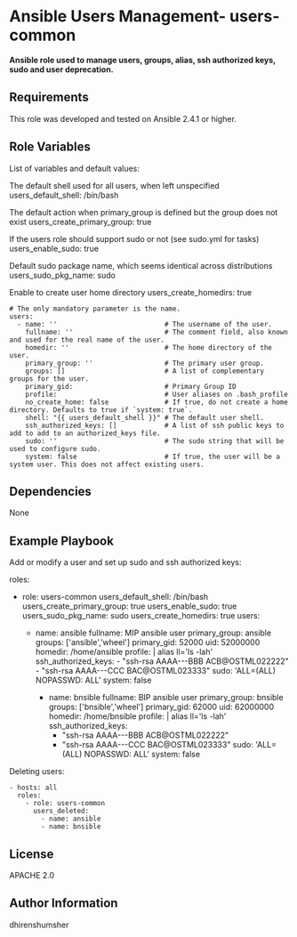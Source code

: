 
Ansible Users Management- users-common
==================================

**Ansible role used to manage users, groups, alias, ssh authorized keys, sudo and user deprecation.**


Requirements
------------

This role was developed and tested on Ansible 2.4.1 or higher.

Role Variables
--------------

List of variables and default values:

The default shell used for all users, when left unspecified
 users_default_shell: /bin/bash

The default action when primary_group is defined but the group does not exist
 users_create_primary_group: true

If the users role should support sudo or not (see sudo.yml for tasks)
 users_enable_sudo: true

Default sudo package name, which seems identical across distributions
 users_sudo_pkg_name: sudo

Enable to create user home directory
 users_create_homedirs: true


    # The only mandatory parameter is the name.
    users:
      - name: ''                           # The username of the user.
        fullname: ''                       # The comment field, also known and used for the real name of the user.
        homedir: ''                        # The home directory of the user.
        primary_group: ''                  # The primary user group.
        groups: []                         # A list of complementary groups for the user.
        primary_gid:                       # Primary Group ID
        profile:                           # User aliases on .bash_profile
        no_create_home: false              # If true, do not create a home directory. Defaults to true if `system: true`.
        shell: "{{ users_default_shell }}" # The default user shell.
        ssh_authorized_keys: []            # A list of ssh public keys to add to add to an authorized_keys file.
        sudo: ''                           # The sudo string that will be used to configure sudo.
        system: false                      # If true, the user will be a system user. This does not affect existing users.

Dependencies
------------

None

Example Playbook
----------------

Add or modify a user and set up sudo and ssh authorized keys:

roles:
  - role: users-common
    users_default_shell: /bin/bash
    users_create_primary_group: true
    users_enable_sudo: true
    users_sudo_pkg_name: sudo
    users_create_homedirs: true
    users:
       - name: ansible
         fullname: MIP ansible user
         primary_group: ansible
         groups: ['ansible','wheel']
         primary_gid: 52000
         uid: 52000000
         homedir: /home/ansible
         profile: |
           alias ll='ls -lah'
         ssh_authorized_keys:
             - "ssh-rsa AAAA---BBB ACB@OSTML022222"
             - "ssh-rsa AAAA---CCC BAC@OSTML023333"
         sudo: 'ALL=(ALL) NOPASSWD: ALL'
         system: false

         - name: bnsible
          fullname: BIP ansible user
          primary_group: bnsible
          groups: ['bnsible','wheel']
          primary_gid: 62000
          uid: 62000000
          homedir: /home/bnsible
          profile: |
            alias ll='ls -lah'
          ssh_authorized_keys:
              - "ssh-rsa AAAA---BBB ACB@OSTML022222"
              - "ssh-rsa AAAA---CCC BAC@OSTML023333"
          sudo: 'ALL=(ALL) NOPASSWD: ALL'
          system: false


Deleting users:

    - hosts: all
      roles:
        - role: users-common
          users_deleted:
            - name: ansible
            - name: bnsible

License
-------
APACHE 2.0

Author Information
------------------
dhirenshumsher
